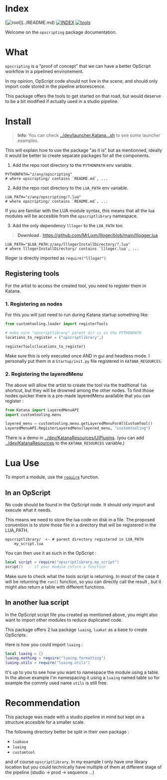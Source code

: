 # Index

[![root](https://img.shields.io/badge/back_to_root-536362?)](../README.md)
[![INDEX](https://img.shields.io/badge/index-blue?labelColor=blue)](INDEX.md)
[![tools](https://img.shields.io/badge/tools-4f4f4f)](tools.md)

Welcome on the `opscripting` package documentation.

# What

`opscripting` is a "proof of concept" that we can have a better OpScript
workflow in a pipelined environement.

In my opinion, OpScript code should not live in the scene, and should only
import code stored in the pipeline arborescence.

This package offers the tools to get started on that road, but would deserve to
be a bit modified if actually used in a studio pipeline.

# Install

> **Info**: 
> You can check [../dev/launcher.Katana...sh](../dev/launcher.Katana-4.5.1.sh) to see some
> launcher examples.

This will explain how to use the package "as it is" but as mentionned,
ideally it would be better to create separate packages for all the components.


1. Add the repo root directory to the `PYTHONPATH` env variable.

```shell
PYTHONPATH="z/any/opscripting"
# where opscripting/ contains `README.md`, ...
```

2. Add the repo root directory to the `LUA_PATH` env variable.

```shell
LUA_PATH="z/any/opscripting/?.lua"
# where opscripting/ contains `README.md`, ...
```

If you are familiar with the LUA module syntax, this means that all the
lua modules will be accesible from the `opscriptlibrary` namespace.

3. Add the only dependency `llloger` to the `LUA_PATH` too.

> **Download** : https://github.com/MrLixm/llloger/blob/main/lllogger.lua

```shell
LUA_PATH="$LUA_PATH:z/any/lllogerInstallDirectory/?.lua"
# where lllogerInstallDirectory/ contains `llloger.lua`, ...
```

llloger is directly imported as `require("llloger")`

## Registering tools

For the artist to access the created tool, you need to register them in Katana.

### 1. Registering as nodes

For this you will just need to run during Katana startup something like:

```python
from customtooling.loader import registerTools

# make sure "opscriptlibrary" parent dir is in the PYTHONPATH
locations_to_register = ("opscriptlibrary",)

registerTools(locations_to_register)
```

Make sure this is only executed once AND in gui and headless mode. I personally
put them in a `Startup/init.py` file registered in `KATANA_RESOURCES`.

### 2. Registering the layeredMenu

The above will allow the artist to create the tool via the traditional
`Tab` shortcut, but they will be drowned among the other nodes. To find
those nodes quicker there is a pre-made layeredMenu available that
you can register :

```python
from Katana import LayeredMenuAPI
import customtooling.menu

layered_menu = customtooling.menu.getLayeredMenuForAllCustomTool()
LayeredMenuAPI.RegisterLayeredMenu(layered_menu, "customtooling")
```

There is a demo in [../dev/KatanaResources/UIPlugins](../dev/KatanaResources/UIPlugins).
(you can add [../dev/KatanaResources](../dev/KatanaResources) to the `KATANA_RESOURCES` variable.)


# Lua Use

To import a module, use the [`require`](https://www.lua.org/pil/8.1.html) function.

## In an OpScript

No code should be found in the OpScript node. It should only import and
execute what it needs.

This means we need to store the lua code on disk in a file. The proposed 
convention is to store those file in a directory that will be registered in
the LUA_PATH.

```shell
opscriptlibrary/  <- # parent directory registered in LUA_PATH   
    my_script.lua
```

You can then use it as such in the OpScript :

```lua
local script = require("opscriptlibrary.my_script")
script()  -- if your module return a function
```

Make sure to check what the tools script is returning. In most of the case
it will be returning the `run()` function, so you can directly call the result
, but it might also return a table with different functions.

## In another lua script

In the OpScript script file you created as mentioned above, you might also
want to import other modules to reduce duplicated code.

This package offers 2 lua package `luaing`, `luakat` as a base to create OpScripts.

Here is how you could import `luaing` :

```lua
local luaing = {}
luaing.mathing = require("luaing.formatting")
luaing.utils = require("luaing.utils")
```

It's up to you to see how you want to namespace the module using a table.
In the above example I'm namespacing it using a `luaing` named table so for
example the commly used name `utils` is still free.

# Recommendation

This package was made with a studio pipeline in mind but kept on a structure
accesible for a smaller scale. 

The following directory better be split in their own package :

- `luabase`
- `luaing`
- `customtool`

and of course `opscriptlibrary`. In my example I only have one library location
but you could technically have multiple of them at different stage of 
the pipeline (studio -> prod -> sequence ...)